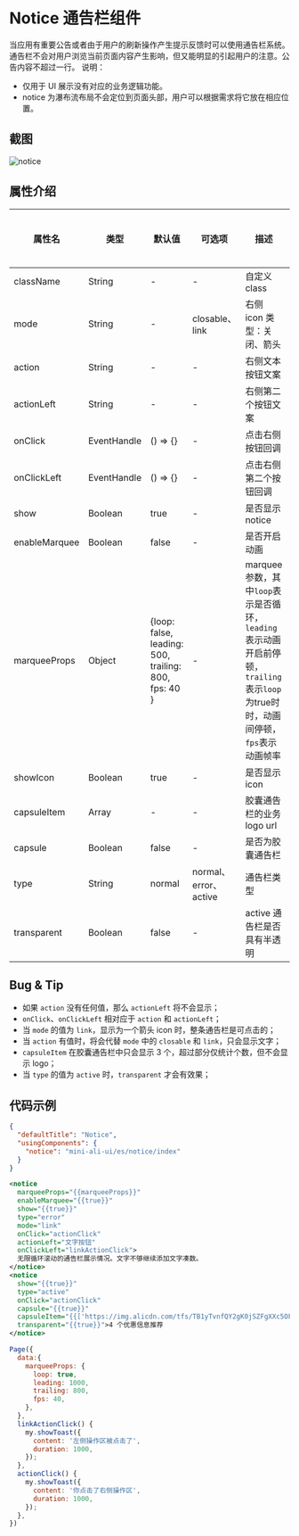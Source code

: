# Notice 通告栏组件

当应用有重要公告或者由于用户的刷新操作产生提示反馈时可以使用通告栏系统。通告栏不会对用户浏览当前页面内容产生影响，但又能明显的引起用户的注意。公告内容不超过一行。 说明：

* 仅用于 UI 展示没有对应的业务逻辑功能。
* notice 为瀑布流布局不会定位到页面头部，用户可以根据需求将它放在相应位置。

## 截图
![notice](https://gw.alipayobjects.com/mdn/rms_ce4c6f/afts/img/A*tumxSr-ODscAAAAAAAAAAABkARQnAQ)

## 属性介绍

| 属性名 | 类型 | 默认值 | 可选项 | 描述 | 最低版本 | 必填 |
| ---- | ---- | ---- | ---- | ---- | ---- | ---- |
| className | String | - | - | 自定义 class | - | - |
| mode | String | - | closable、link | 右侧 icon 类型：关闭、箭头 | - | - |
| action | String | - | - | 右侧文本按钮文案 | - | - |
| actionLeft | String | - | - | 右侧第二个按钮文案 | - | - |
| onClick | EventHandle | () => {} | - | 点击右侧按钮回调 | - | - |
| onClickLeft | EventHandle | () => {} | - | 点击右侧第二个按钮回调 | - | - |
| show | Boolean | true | - | 是否显示 notice | - | - |
| enableMarquee | Boolean | false | - | 是否开启动画 | - | - |
| marqueeProps | Object | {loop: false, leading: 500, trailing: 800, fps: 40 } | - | marquee 参数，其中`loop`表示是否循环，`leading`表示动画开启前停顿，`trailing`表示`loop`为true时时，动画间停顿，`fps`表示动画帧率 | - | - |
| showIcon | Boolean | true | - | 是否显示 icon | - | - |
| capsuleItem | Array | - | - | 胶囊通告栏的业务 logo url | - | - |
| capsule | Boolean | false | - | 是否为胶囊通告栏 | - | - |
| type | String | normal | normal、error、active | 通告栏类型 | - | - |
| transparent | Boolean | false | - | active 通告栏是否具有半透明 | - | - |

## Bug & Tip
* 如果 `action` 没有任何值，那么 `actionLeft` 将不会显示；
* `onClick`、`onClickLeft` 相对应于 `action` 和 `actionLeft`；
* 当 `mode` 的值为 `link`，显示为一个箭头 icon 时，整条通告栏是可点击的；
* 当 `action` 有值时，将会代替 `mode` 中的 `closable` 和 `link`，只会显示文字；
* `capsuleItem` 在胶囊通告栏中只会显示 3 个，超过部分仅统计个数，但不会显示 logo；
* 当 `type` 的值为 `active` 时，`transparent` 才会有效果；

## 代码示例

```json
{
  "defaultTitle": "Notice",
  "usingComponents": {
    "notice": "mini-ali-ui/es/notice/index"
  }
}
```

```xml
<notice
  marqueeProps="{{marqueeProps}}"
  enableMarquee="{{true}}"
  show="{{true}}"
  type="error"
  mode="link"
  onClick="actionClick"
  actionLeft="文字按钮"
  onClickLeft="linkActionClick">
  无限循环滚动的通告栏展示情况。文字不够继续添加文字凑数。
</notice>
<notice
  show="{{true}}"
  type="active"
  onClick="actionClick"
  capsule="{{true}}"
  capsuleItem="{{['https://img.alicdn.com/tfs/TB1yTvnfQY2gK0jSZFgXXc5OFXa-145-145.png','https://img.alicdn.com/tfs/TB1egTmfNz1gK0jSZSgXXavwpXa-145-145.png','https://img.alicdn.com/tfs/TB1l36mfQP2gK0jSZPxXXacQpXa-145-145.png','https://img.alicdn.com/tfs/TB1uCUdfND1gK0jSZFyXXciOVXa-151-164.png']}}"
  transparent="{{true}}">4 个优惠信息推荐
</notice>
```

```javascript
Page({
  data:{
    marqueeProps: {
      loop: true,
      leading: 1000,
      trailing: 800,
      fps: 40,
    },
  },
  linkActionClick() {
    my.showToast({
      content: '左侧操作区被点击了',
      duration: 1000,
    });
  },
  actionClick() {
    my.showToast({
      content: '你点击了右侧操作区',
      duration: 1000,
    });
  },
})
```
